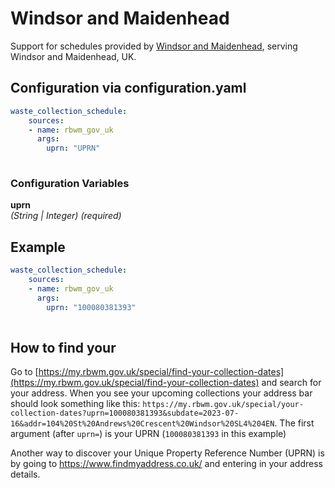 # Windsor and Maidenhead

Support for schedules provided by [Windsor and Maidenhead](https://my.rbwm.gov.uk/), serving Windsor and Maidenhead, UK.

## Configuration via configuration.yaml

```yaml
waste_collection_schedule:
    sources:
    - name: rbwm_gov_uk
      args:
        uprn: "UPRN"
        
```

### Configuration Variables

**uprn**  
*(String | Integer) (required)*

## Example

```yaml
waste_collection_schedule:
    sources:
    - name: rbwm_gov_uk
      args:
        uprn: "100080381393"
        
```

## How to find your

Go to [https://my.rbwm.gov.uk/special/find-your-collection-dates](https://my.rbwm.gov.uk/special/find-your-collection-dates) and search for your address. When you see your upcoming collections your address bar should look something like this: `https://my.rbwm.gov.uk/special/your-collection-dates?uprn=100080381393&subdate=2023-07-16&addr=104%20St%20Andrews%20Crescent%20Windsor%20SL4%204EN`. The first argument (after `uprn=`) is your UPRN (`100080381393` in this example)

Another way to discover your Unique Property Reference Number (UPRN) is by going to <https://www.findmyaddress.co.uk/> and entering in your address details.
